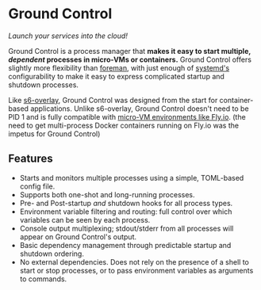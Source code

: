 # Ground Control

_Launch your services into the cloud!_

Ground Control is a process manager that **makes it easy to start multiple,
_dependent_ processes in micro-VMs or containers.** Ground Control offers
slightly more flexibility than [foreman][], with just enough of [systemd's][]
configurability to make it easy to express complicated startup and shutdown
processes.

Like [s6-overlay][], Ground Control was designed from the start for
container-based applications. Unlike s6-overlay, Ground Control doesn't need to
be PID 1 and is fully compatible with [micro-VM environments like Fly.io][].
(the need to get multi-process Docker containers running on Fly.io was the
impetus for Ground Control)

[foreman]: https://ddollar.github.io/foreman/
[micro-vm environments like fly.io]: https://fly.io/blog/docker-without-docker/
[s6-overlay]: https://github.com/just-containers/s6-overlay
[systemd's]: https://systemd.io

## Features

-   Starts and monitors multiple processes using a simple, TOML-based config
    file.
-   Supports both one-shot and long-running processes.
-   Pre- and Post-startup _and_ shutdown hooks for all process types.
-   Environment variable filtering and routing: full control over which
    variables can be seen by each process.
-   Console output multiplexing; stdout/stderr from all processes will appear on
    Ground Control's output.
-   Basic dependency management through predictable startup and shutdown
    ordering.
-   No external dependencies. Does not rely on the presence of a shell to start
    or stop processes, or to pass environment variables as arguments to
    commands.
